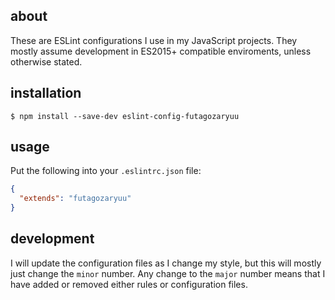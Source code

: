 ## about

These are ESLint configurations I use in my JavaScript projects. They mostly assume development in ES2015+ compatible enviroments, unless otherwise stated.

## installation

```console
$ npm install --save-dev eslint-config-futagozaryuu
```

## usage

Put the following into your `.eslintrc.json` file:

```json
{
  "extends": "futagozaryuu"
}
```

## development

I will update the configuration files as I change my style, but this will mostly just change the `minor` number.
Any change to the `major` number means that I have added or removed either rules or configuration files.
